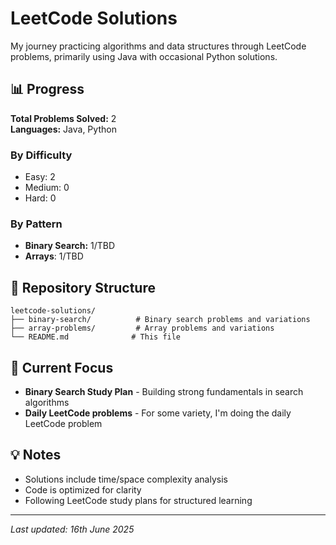 # LeetCode Solutions

My journey practicing algorithms and data structures through LeetCode problems, primarily using Java with occasional Python solutions.

## 📊 Progress

**Total Problems Solved:** 2  
**Languages:** Java, Python

### By Difficulty
- Easy: 2
- Medium: 0
- Hard: 0

### By Pattern
- **Binary Search:** 1/TBD
- **Arrays**: 1/TBD

## 📁 Repository Structure

```
leetcode-solutions/
├── binary-search/          # Binary search problems and variations
├── array-problems/         # Array problems and variations
└── README.md              # This file
```

## 🎯 Current Focus

- **Binary Search Study Plan** - Building strong fundamentals in search algorithms
- **Daily LeetCode problems** - For some variety, I'm doing the daily LeetCode problem

## 💡 Notes

- Solutions include time/space complexity analysis
- Code is optimized for clarity
- Following LeetCode study plans for structured learning

---
*Last updated: 16th June 2025*

